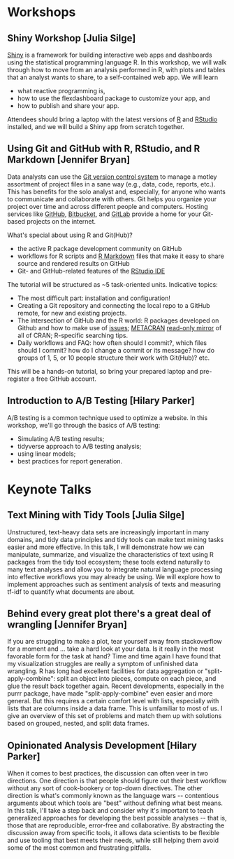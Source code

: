 # Workshops

## Shiny Workshop [Julia Silge]

[Shiny](http://shiny.rstudio.com/) is a framework for building interactive web apps and dashboards using the statistical programming language R. In this workshop, we will walk through how to move from an analysis performed in R, with plots and tables that an analyst wants to share, to a self-contained web app. We will learn

- what reactive programming is,
- how to use the flexdashboard package to customize your app, and
- how to publish and share your app.

Attendees should bring a laptop with the latest versions of [R](https://www.r-project.org/) and [RStudio](https://www.rstudio.com/products/rstudio/download/) installed, and we will build a Shiny app from scratch together.

## Using Git and GitHub with R, RStudio, and R Markdown [Jennifer Bryan]

Data analysts can use the [Git version control system](https://git-scm.com) to manage a motley assortment of project files in a sane way (e.g., data, code, reports, etc.). This has benefits for the solo analyst and, especially, for anyone who wants to communicate and collaborate with others. Git helps you organize your project over time and across different people and computers. Hosting services like [GitHub](https://github.com), [Bitbucket](https://bitbucket.org), and [GitLab](https://about.gitlab.com) provide a home for your Git-based projects on the internet.

What's special about using R and Git(Hub)?

-   the active R package development community on GitHub
-   workflows for R scripts and [R Markdown](http://rmarkdown.rstudio.com) files that make it easy to share source and rendered results on GitHub
-   Git- and GitHub-related features of the [RStudio IDE](https://www.rstudio.com/products/rstudio-desktop/)

The tutorial will be structured as ~5 task-oriented units. Indicative topics:

-   The most difficult part: installation and configuration!
-   Creating a Git repository and connecting the local repo to a GitHub remote, for new and existing projects.
-   The intersection of GitHub and the R world: R packages developed on Github and how to make use of [issues](https://guides.github.com/features/issues/); [METACRAN](http://www.r-pkg.org) [read-only mirror](https://github.com/cran) of all of CRAN; R-specific searching tips.
-   Daily workflows and FAQ: how often should I commit?, which files should I commit? how do I change a commit or its message? how do groups of 1, 5, or 10 people structure their work with Git(Hub)? etc.

This will be a hands-on tutorial, so bring your prepared laptop and pre-register a free GitHub account.

## Introduction to A/B Testing [Hilary Parker]

A/B testing is a common technique used to optimize a website. In this workshop, we'll go through the basics of A/B testing:

- Simulating A/B testing results;
- tidyverse approach to A/B testing analysis;
- using linear models;
- best practices for report generation.

# Keynote Talks

## Text Mining with Tidy Tools [Julia Silge]

Unstructured, text-heavy data sets are increasingly important in many domains, and tidy data principles and tidy tools can make text mining tasks easier and more effective. In this talk, I will demonstrate how we can manipulate, summarize, and visualize the characteristics of text using R packages from the tidy tool ecosystem; these tools extend naturally to many text analyses and allow you to integrate natural language processing into effective workflows you may already be using. We will explore how to implement approaches such as sentiment analysis of texts and measuring tf-idf to quantify what documents are about.


## Behind every great plot there's a great deal of wrangling [Jennifer Bryan]

If you are struggling to make a plot, tear yourself away from stackoverflow for a moment and ... take a hard look at your data. Is it really in the most favorable form for the task at hand? Time and time again I have found that my visualization struggles are really a symptom of unfinished data wrangling. R has long had excellent facilities for data aggregation or "split-apply-combine": split an object into pieces, compute on each piece, and glue the result back together again. Recent developments, especially in the purrr package, have made "split-apply-combine" even easier and more general. But this requires a certain comfort level with lists, especially with lists that are columns inside a data frame. This is unfamiliar to most of us. I give an overview of this set of problems and match them up with solutions based on grouped, nested, and split data frames.

## Opinionated Analysis Development [Hilary Parker]

When it comes to best practices, the discussion can often veer in two directions. One direction is that people should figure out their best workflow without any sort of cook-bookery or top-down directives. The other direction is what's commonly known as the language wars -- contentious arguments about which tools are "best" without defining what best means. In this talk, I'll take a step back and consider why it's important to teach generalized approaches for developing the best possible analyses -- that is, those that are reproducible, error-free and collaborative. By abstracting the discussion away from specific tools, it allows data scientists to be flexible and use tooling that best meets their needs, while still helping them avoid some of the most common and frustrating pitfalls.